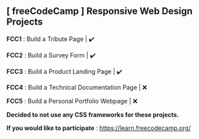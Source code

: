 ## [ freeCodeCamp ] Responsive Web Design Projects
**FCC1** : Build a Tribute Page | :heavy_check_mark:

**FCC2** : Build a Survey Form | :heavy_check_mark:

**FCC3** : Build a Product Landing Page | :heavy_check_mark:

**FCC4** : Build a Technical Documentation Page | :x:

**FCC5** : Build a Personal Portfolio Webpage | :x:

**Decided to not use any CSS frameworks for these projects.**

**If you would like to participate** : https://learn.freecodecamp.org/
